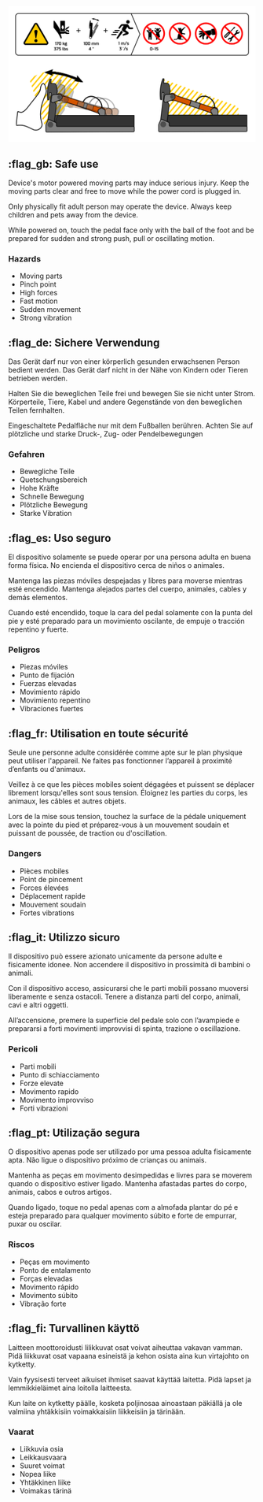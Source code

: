 ![](assets/hazards.png)

## :flag_gb: Safe use 

Device's motor powered moving parts may induce serious injury. Keep the moving parts clear and free to move while the power cord is plugged in.

Only physically fit adult person may operate the device. Always keep children and pets away from the device.

While powered on, touch the pedal face only with the ball of the foot and be prepared for sudden and strong push, pull or oscillating motion.

### Hazards

- Moving parts
- Pinch point
- High forces
- Fast motion
- Sudden movement
- Strong vibration

## :flag_de: Sichere Verwendung

Das Gerät darf nur von einer körperlich gesunden erwachsenen Person bedient 
werden. Das Gerät darf nicht in der Nähe von Kindern oder Tieren betrieben werden. 

Halten Sie die beweglichen Teile frei und bewegen Sie sie nicht unter Strom. 
Körperteile, Tiere, Kabel und andere Gegenstände von den beweglichen Teilen fernhalten. 

Eingeschaltete Pedalfläche nur mit dem Fußballen berühren. Achten Sie auf 
plötzliche und starke Druck-, Zug- oder Pendelbewegungen

### Gefahren

- Bewegliche Teile
- Quetschungsbereich
- Hohe Kräfte
- Schnelle Bewegung
- Plötzliche Bewegung
- Starke Vibration

## :flag_es: Uso seguro 

El dispositivo solamente se puede operar por una persona adulta en buena forma física. No encienda el dispositivo cerca de niños o animales. 

Mantenga las piezas móviles despejadas y libres para moverse mientras esté encendido. Mantenga alejados partes del cuerpo, animales, cables y demás elementos. 

Cuando esté encendido, toque la cara del pedal solamente con la punta del pie y esté preparado para un movimiento oscilante, de empuje o tracción repentino y fuerte.

### Peligros

- Piezas móviles
- Punto de fijación
- Fuerzas elevadas
- Movimiento rápido
- Movimiento repentino
- Vibraciones fuertes

## :flag_fr: Utilisation en toute sécurité

Seule une personne adulte considérée comme apte sur le plan physique peut utiliser l'appareil. Ne faites pas fonctionner l’appareil à proximité d’enfants ou d'animaux.

Veillez à ce que les pièces mobiles soient dégagées et puissent se déplacer librement lorsqu'elles sont sous tension. Éloignez les parties du corps, les animaux, les câbles et 
autres objets.

Lors de la mise sous tension, touchez la surface de la pédale uniquement avec la pointe du pied et préparez-vous à un mouvement soudain et puissant de poussée, de traction ou d'oscillation. 

### Dangers

- Pièces mobiles
- Point de pincement
- Forces élevées
- Déplacement rapide
- Mouvement soudain
- Fortes vibrations

## :flag_it: Utilizzo sicuro

Il dispositivo può essere azionato unicamente da persone adulte e fisicamente idonee. Non accendere il dispositivo in prossimità di bambini o animali. 

Con il dispositivo acceso, assicurarsi che le parti mobili possano muoversi liberamente e senza ostacoli. Tenere a distanza parti del corpo, animali, cavi e altri oggetti.

All’accensione, premere la superficie del pedale solo con l’avampiede e prepararsi 
a forti movimenti improvvisi di spinta, trazione o oscillazione.

### Pericoli

- Parti mobili
- Punto di schiacciamento
- Forze elevate
- Movimento rapido
- Movimento improvviso
- Forti vibrazioni

## :flag_pt: Utilização segura

O dispositivo apenas pode ser utilizado por uma pessoa adulta fisicamente apta. Não ligue o dispositivo próximo de crianças ou animais.

Mantenha as peças em movimento desimpedidas e livres para se moverem quando o dispositivo estiver ligado. Mantenha afastadas partes do corpo, animais, cabos e outros artigos.

Quando ligado, toque no pedal apenas com a almofada plantar do pé e esteja preparado para qualquer movimento súbito e forte de empurrar, puxar ou oscilar.

### Riscos

- Peças em movimento
- Ponto de entalamento
- Forças elevadas
- Movimento rápido
- Movimento súbito
- Vibração forte

## :flag_fi: Turvallinen käyttö

Laitteen moottoroidusti lilikkuvat osat voivat aiheuttaa vakavan vamman. Pidä liikkuvat osat vapaana esineistä ja kehon osista aina kun virtajohto on kytketty.

Vain fyysisesti terveet aikuiset ihmiset saavat käyttää laitetta. Pidä lapset ja lemmikkieläimet aina loitolla laitteesta.

Kun laite on kytketty päälle, kosketa poljinosaa ainoastaan päkiällä ja ole valmiina yhtäkkisiin voimakkaisiin liikkeisiin ja tärinään.

### Vaarat

- Liikkuvia osia
- Leikkausvaara
- Suuret voimat
- Nopea liike
- Yhtäkkinen liike
- Voimakas tärinä
